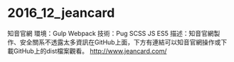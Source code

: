 # 2016_12_jeancard
知音官網
環境：Gulp Webpack
技術：Pug SCSS JS ES5
描述：知音官網製作、安全關系不透露太多資訊在GitHub上面，下方有連結可以知音官網操作或下載GitHub上的dist檔案觀看。
http://www.jeancard.com/
